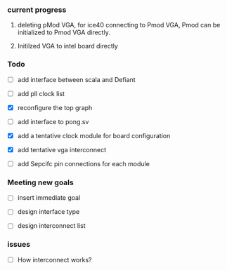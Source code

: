 

### current progress

1. deleting pMod VGA, for ice40 connecting to Pmod VGA, Pmod can be initialized to Pmod VGA directly.

2. Initilzed VGA to intel board directly



### Todo

- [ ] add interface between scala and Defiant
- [ ] add pll clock list
- [x] reconfigure the top graph
- [ ] add interface to pong.sv
- [x] add a tentative clock module for board configuration
- [x] add tentative vga interconnect 
- [ ] add Sepcifc pin connections for each module


### Meeting new goals

- [ ] insert immediate goal
- [ ] design interface type
- [ ] design interconnect list


### issues

- [ ] How interconnect works?